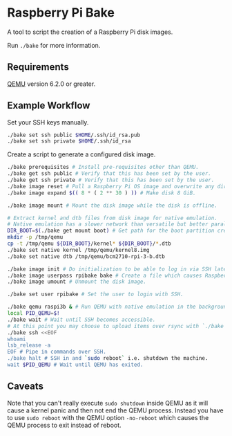 # Raspberry Pi Bake

A tool to script the creation of a Raspberry Pi disk images.

Run `./bake` for more information.

## Requirements

[QEMU](https://www.qemu.org/) version 6.2.0 or greater.

## Example Workflow

Set your SSH keys manually.

```bash
./bake set ssh public $HOME/.ssh/id_rsa.pub
./bake set ssh private $HOME/.ssh/id_rsa
```

Create a script to generate a configured disk image.

```bash
./bake prerequisites # Install pre-requisites other than QEMU.
./bake get ssh public # Verify that this has been set by the user.
./bake get ssh private # Verify that this has been set by the user.
./bake image reset # Pull a Raspberry Pi OS image and overwrite any dirtied copy.
./bake image expand $(( 8 * ( 2 ** 30 ) )) # Make disk 8 GiB.

./bake image mount # Mount the disk image while the disk is offline.

# Extract kernel and dtb files from disk image for native emulation.
# Native emulation has a slower network than versatile but better parallelism.
DIR_BOOT=$(./bake get mount boot) # Get path for the boot partition created in `./bake image mount`
mkdir -p /tmp/qemu
cp -t /tmp/qemu ${DIR_BOOT}/kernel* ${DIR_BOOT}/*.dtb
./bake set native kernel /tmp/qemu/kernel8.img
./bake set native dtb /tmp/qemu/bcm2710-rpi-3-b.dtb

./bake image init # Do initialization to be able to log in via SSH later.
./bake image userpass rpibake bake # Create a file which causes Raspberry Pi OS to create user `rpibake` with passwd `bake`.
./bake image umount # Unmount the disk image.

./bake set user rpibake # Set the user to login with SSH.

./bake qemu raspi3b & # Run QEMU with native emulation in the background. You could also use `./bake qemu versatile &`
local PID_QEMU=$!
./bake wait # Wait until SSH becomes accessible.
# At this point you may choose to upload items over rsync with `./bake rsync ssh ...`
./bake ssh <<EOF
whoami
lsb_release -a
EOF # Pipe in commands over SSH.
./bake halt # SSH in and `sudo reboot` i.e. shutdown the machine.
wait $PID_QEMU # Wait until QEMU has exited.
```

## Caveats

Note that you can't really execute `sudo shutdown` inside QEMU as it will cause a kernel panic and then not end the QEMU process. Instead you have to use `sudo reboot` with the QEMU option `-no-reboot` which causes the QEMU process to exit instead of reboot.